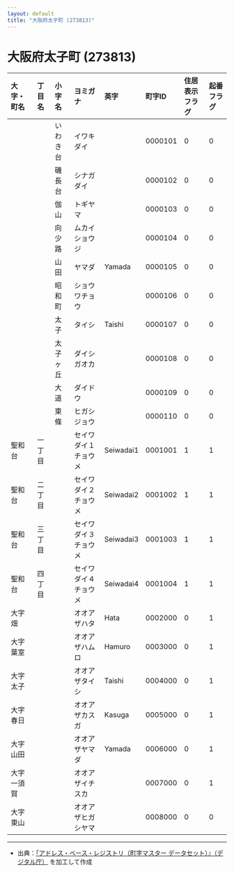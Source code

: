 ```yaml
---
layout: default
title: "大阪府太子町 (273813)"
---
```


# 大阪府太子町 (273813)

| 大字・町名 | 丁目名 | 小字名 | ヨミガナ | 英字 | 町字ID | 住居表示フラグ | 起番フラグ |
|:---|:---|:---|:---|:---|:---|:---|:---|
|  |  | いわき台 | イワキダイ |  | 0000101 | 0 | 0 |
|  |  | 磯長台 | シナガダイ |  | 0000102 | 0 | 0 |
|  |  | 伽山 | トギヤマ |  | 0000103 | 0 | 0 |
|  |  | 向少路 | ムカイショウジ |  | 0000104 | 0 | 0 |
|  |  | 山田 | ヤマダ | Yamada | 0000105 | 0 | 0 |
|  |  | 昭和町 | ショウワチョウ |  | 0000106 | 0 | 0 |
|  |  | 太子 | タイシ | Taishi | 0000107 | 0 | 0 |
|  |  | 太子ヶ丘 | ダイシガオカ |  | 0000108 | 0 | 0 |
|  |  | 大道 | ダイドウ |  | 0000109 | 0 | 0 |
|  |  | 東條 | ヒガシジョウ |  | 0000110 | 0 | 0 |
| 聖和台 | 一丁目 |  | セイワダイ１チョウメ | Seiwadai1 | 0001001 | 1 | 1 |
| 聖和台 | 二丁目 |  | セイワダイ２チョウメ | Seiwadai2 | 0001002 | 1 | 1 |
| 聖和台 | 三丁目 |  | セイワダイ３チョウメ | Seiwadai3 | 0001003 | 1 | 1 |
| 聖和台 | 四丁目 |  | セイワダイ４チョウメ | Seiwadai4 | 0001004 | 1 | 1 |
| 大字畑 |  |  | オオアザハタ | Hata | 0002000 | 0 | 1 |
| 大字葉室 |  |  | オオアザハムロ | Hamuro | 0003000 | 0 | 1 |
| 大字太子 |  |  | オオアザタイシ | Taishi | 0004000 | 0 | 1 |
| 大字春日 |  |  | オオアザカスガ | Kasuga | 0005000 | 0 | 1 |
| 大字山田 |  |  | オオアザヤマダ | Yamada | 0006000 | 0 | 1 |
| 大字一須賀 |  |  | オオアザイチスカ |  | 0007000 | 0 | 1 |
| 大字東山 |  |  | オオアザヒガシヤマ |  | 0008000 | 0 | 0 |

---

- 出典：[「アドレス・ベース・レジストリ（町字マスター データセット）』（デジタル庁）](https://www.digital.go.jp/policies/base_registry_address/) を加工して作成